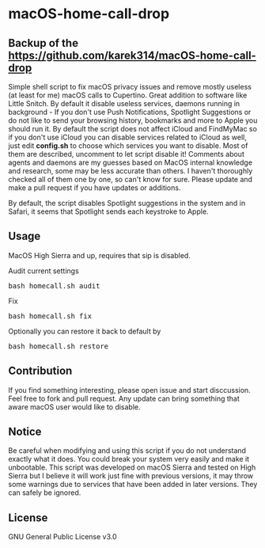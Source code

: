 # macOS-home-call-drop

## Backup of the https://github.com/karek314/macOS-home-call-drop

Simple shell script to fix macOS privacy issues and remove mostly useless (at least for me) macOS calls to Cupertino. Great addition to software like Little Snitch. By default it disable useless services, daemons running in background - If you don't use Push Notifications, Spotlight Suggestions or do not like to send your browsing history, bookmarks and more to Apple you should run it. By default the script does not affect iCloud and FindMyMac so if you don't use iCloud you can disable services related to iCloud as well, just edit <b>config.sh</b> to choose which services you want to disable. Most of them are described, uncomment to let script disable it! Comments about agents and daemons are my guesses based on MacOS internal knowledge and research, some may be less accurate than others. I haven't thoroughly checked all of them one by one, so can't know for sure. Please update and make a pull request if you have updates or additions.

By default, the script disables Spotlight suggestions in the system and in Safari, it seems that Spotlight sends each keystroke to Apple.

## Usage
MacOS High Sierra and up, requires that sip is disabled.

Audit current settings
<pre>
bash homecall.sh audit
</pre>

Fix
<pre>
bash homecall.sh fix
</pre>

Optionally you can restore it back to default by
<pre>
bash homecall.sh restore
</pre>

## Contribution
If you find something interesting, please open issue and start disccussion. Feel free to fork and pull request. Any update can bring something that aware macOS user would like to disable.

## Notice
Be careful when modifying and using this script if you do not understand exactly what it does. You could break your system very easily and make it unbootable. This script was developed on macOS Sierra and tested on High Sierra but I believe it will work just fine with previous versions, it may throw some warnings due to services that have been added in later versions. They can safely be ignored.

## License
GNU General Public License v3.0
